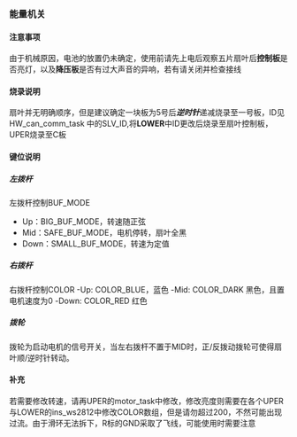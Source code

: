 ### 能量机关
#### 注意事项
由于机械原因，电池的放置仍未确定，使用前请先上电后观察五片扇叶后**控制板**是否亮灯，以及**降压板**是否有过大声音的异响，若有请关闭并检查接线

#### 烧录说明
扇叶并无明确顺序，但是建议确定一块板为5号后***逆时针***递减烧录至一号板，ID见HW_can_comm_task 中的SLV_ID,将**LOWER**中ID更改后烧录至扇叶控制板，UPER烧录至C板

#### 键位说明
##### 左拨杆
左拨杆控制BUF_MODE
- Up：BIG_BUF_MODE，转速随正弦
- Mid：SAFE_BUF_MODE，电机停转，扇叶全黑
- Down：SMALL_BUF_MODE，转速为定值

##### 右拨杆
右拨杆控制COLOR
-Up: COLOR_BLUE，蓝色
-Mid: COLOR_DARK 黑色，且置电机速度为0
-Down: COLOR_RED 红色

##### 拨轮
拨轮为启动电机的信号开关，当左右拨杆不置于MID时，正/反拨动拨轮可使得扇叶顺/逆时针转动。

#### 补充
若需要修改转速，请再UPER的motor_task中修改，修改亮度则需要在各个UPER与LOWER的ins_ws2812中修改COLOR数组，但是请勿超过200，不然可能出现过流。由于滑环无法拆下，R标的GND采取了飞线，可能使用时需要注意

